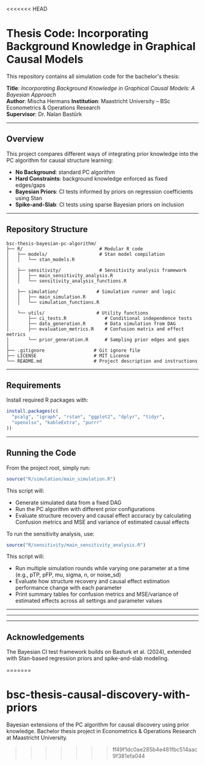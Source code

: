 <<<<<<< HEAD
# Thesis Code: Incorporating Background Knowledge in Graphical Causal Models

This repository contains all simulation code for the bachelor's thesis:

**Title**: *Incorporating Background Knowledge in Graphical Causal Models: A Bayesian Approach*  
**Author**: Mischa Hermans 
**Institution**: Maastricht University – BSc Econometrics & Operations Research  
**Supervisor**: Dr. Nalan Bastürk

---

## Overview

This project compares different ways of integrating prior knowledge into the PC algorithm for causal structure learning:

- **No Background**: standard PC algorithm
- **Hard Constraints**: background knowledge enforced as fixed edges/gaps
- **Bayesian Priors**: CI tests informed by priors on regression coefficients using Stan
- **Spike-and-Slab**: CI tests using sparse Bayesian priors on inclusion

---

## Repository Structure

```
bsc-thesis-bayesian-pc-algorithm/
├── R/                            # Modular R code
│   ├── models/                   # Stan model compilation
│   │   └── stan_models.R
│
│   ├── sensitivity/              # Sensitivity analysis framework
│   │   ├── main_sensitivity_analysis.R
│   │   └── sensitivity_analysis_functions.R
│
│   ├── simulation/              # Simulation runner and logic
│   │   ├── main_simulation.R
│   │   └── simulation_functions.R
│
│   └── utils/                   # Utility functions
│       ├── ci_tests.R              # Conditional independence tests
│       ├── data_generation.R       # Data simulation from DAG
│       ├── evaluation_metrics.R    # Confusion matrix and effect metrics
│       └── prior_generation.R      # Sampling prior edges and gaps
│
├── .gitignore                  # Git ignore file
├── LICENSE                     # MIT License
└── README.md                   # Project description and instructions

```

---

## Requirements

Install required R packages with:

```r
install.packages(c(
  "pcalg", "igraph", "rstan", "ggplot2", "dplyr", "tidyr",
  "openxlsx", "kableExtra", "purrr"
))
```

---

## Running the Code

From the project root, simply run:

```r
source("R/simulation/main_simulation.R")
```

This script will:
- Generate simulated data from a fixed DAG
- Run the PC algorithm with different prior configurations
- Evaluate structure recovery and causal effect accuracy by calculating Confusion metrics and MSE and variance of estimated causal effects

To run the sensitivity analysis, use:

```r
source("R/sensitivity/main_sensitivity_analysis.R")
```

This script will:

- Run multiple simulation rounds while varying one parameter at a time (e.g., pTP, pFP, mu, sigma, n, or noise_sd)
- Evaluate how structure recovery and causal effect estimation performance change with each parameter
- Print summary tables for confusion metrics and MSE/variance of estimated effects across all settings and parameter values

---

---

---

## Acknowledgements

The Bayesian CI test framework builds on Basturk et al. (2024), extended with Stan-based regression priors and spike-and-slab modeling.

=======
# bsc-thesis-causal-discovery-with-priors
Bayesian extensions of the PC algorithm for causal discovery using prior knowledge. Bachelor thesis project in Econometrics &amp; Operations Research at Maastricht University.
>>>>>>> ff49f1dc0ae285b4e481fbc514aac9f381efa044
